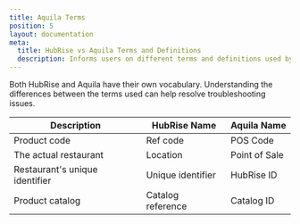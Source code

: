 ```yaml
---
title: Aquila Terms
position: 5
layout: documentation
meta:
  title: HubRise vs Aquila Terms and Definitions
  description: Informs users on different terms and definitions used by Aquila vs HubRise. Understanding differences can help resolve troubleshooting Aquila connection issues in the context of an integration with HubRise.
---
```


Both HubRise and Aquila have their own vocabulary. Understanding the differences between the terms used can help resolve troubleshooting issues.

| Description                    | HubRise Name      | Aquila Name   |
| ------------------------------ | ----------------- | ------------- |
| Product code                   | Ref code          | POS Code      |
| The actual restaurant          | Location          | Point of Sale |
| Restaurant's unique identifier | Unique identifier | HubRise ID    |
| Product catalog                | Catalog reference | Catalog ID    |
